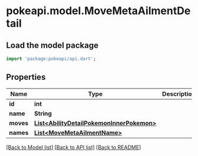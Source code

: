 # pokeapi.model.MoveMetaAilmentDetail

## Load the model package
```dart
import 'package:pokeapi/api.dart';
```

## Properties
Name | Type | Description | Notes
------------ | ------------- | ------------- | -------------
**id** | **int** |  | 
**name** | **String** |  | 
**moves** | [**List&lt;AbilityDetailPokemonInnerPokemon&gt;**](AbilityDetailPokemonInnerPokemon.md) |  | 
**names** | [**List&lt;MoveMetaAilmentName&gt;**](MoveMetaAilmentName.md) |  | 

[[Back to Model list]](../README.md#documentation-for-models) [[Back to API list]](../README.md#documentation-for-api-endpoints) [[Back to README]](../README.md)


